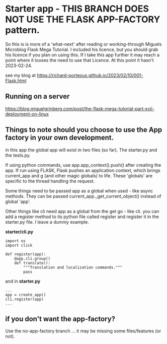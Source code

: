 # Starter app - THIS BRANCH DOES NOT USE THE FLASK APP-FACTORY pattern.

So this is is more of a 'what-next' after reading or working-through Miguels Microblog Flask Mega Tutorial. I included his licence, but you should grab his licence if you plan on using this. If I take this app further it may reach a point where it looses the need to use that Licence. At this point it hasn't 2023-02-24.

see my blog at https://richard-porteous.github.io/2023/02/10/001-Flask.html


## Running on a server

https://blog.miguelgrinberg.com/post/the-flask-mega-tutorial-part-xvii-deployment-on-linux

## Things to note should you choose to use the App factory in your own development.

in this app the global app will exist in two files (so far). The starter.py and the tests.py. 

If using python commands,  use app.app_context().push() after creating the app. If run using FLASK, Flask pushes an application context, which brings current_app and g (and other magic globals) to life. These 'globals' are specific to the thread handling the request.

Some things need to be passed app as a global when used - like async methods.
They can be passed current_app._get_current_object() instead of global 'app'.

Other things like cli need app as a global from the get go - like cli.
you can add a register method to its python file called register and register it in the starter.py file. I leave a dummy example.

<b>starter/cli.py</b>

    import os
    import click

    def register(app):
        @app.cli.group()
        def translate():
            """Translation and localization commands."""
            pass

and in <b>starter.py</b>

    ...
    app = create_app()
    cli.register(app)
    ...

## if you don't want the app-factory?

Use the no-app-factory branch ... it may be missing some files/features (or not).

